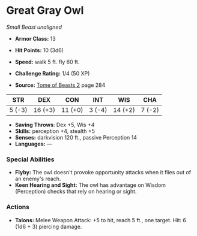 # Great Gray Owl

*Small* *Beast* *unaligned*

- **Armor Class:** 13
- **Hit Points:** 10 (3d6)
- **Speed:** walk 5 ft. fly 60 ft.

- **Challenge Rating:** 1/4 (50 XP)
- **Source:** [Tome of Beasts 2](https://koboldpress.com/kpstore/product/tome-of-beasts-2-for-5th-edition) page 284

| STR | DEX | CON | INT | WIS | CHA |
| --- | --- | --- | --- | --- | --- |
| 5 (-3) | 16 (+3) | 11 (+0) | 3 (-4) | 14 (+2) | 7 (-2) |

- **Saving Throws**: Dex +5, Wis +4
- **Skills:** perception +4, stealth +5
- **Senses:** darkvision 120 ft., passive Perception 14
- **Languages:** —

### Special Abilities

- **Flyby:** The owl doesn't provoke opportunity attacks when it flies out of an enemy's reach.
- **Keen Hearing and Sight:** The owl has advantage on Wisdom (Perception) checks that rely on hearing or sight.

### Actions

- **Talons:** Melee Weapon Attack: +5 to hit, reach 5 ft., one target. Hit: 6 (1d6 + 3) piercing damage.


